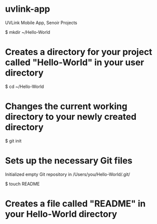 uvlink-app
==========

UVLink Mobile App, Senoir Projects


$ mkdir ~/Hello-World
# Creates a directory for your project called "Hello-World" in your user directory


$ cd ~/Hello-World
# Changes the current working directory to your newly created directory


$ git init
# Sets up the necessary Git files

Initialized empty Git repository in /Users/you/Hello-World/.git/

$ touch README
# Creates a file called "README" in your Hello-World directory